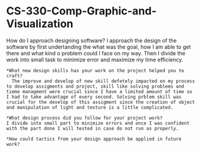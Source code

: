 # CS-330-Comp-Graphic-and-Visualization

How do I approach designing software?
  I approach the design of the software by first undertanding the what was the goal, how I am able to get there and what kind o problem could I face on my way. Then I divide the work into small task to minimize error and maximize my time efficiency. 
  
    *What new design skills has your work on the project helped you to craft?
      The improve and develop of new skill defetely impacted on my process to develop assigments and project, skill like solving problems and tieme managment were crucial since I have a limited amount of time so I had to take advantage of every second. Solving prblem skill was crucial for the develop of this assigment since the creation of object and manipulation of light and texture is a little complicated. 
      
    *What design process did you follow for your project work?
    I divide into small part to minimize errors and once I was confident with the part done I will tested in case do not run as properly. 
      
    *How could tactics from your design approach be applied in future work?
